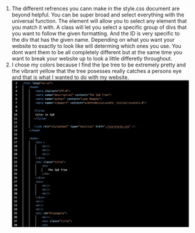 1. The different refrences you cann make in the style.css document are beyond helpful. You can be super broad and select everything with the universal function. The element will allow you to select any element that you match it with. A class will let you select a specific group of divs that you want to follow the given formatting. And the ID is very specific to the div that has the given name. Depending on what you want your website to exactly to look like will determing which ones you use. You dont want them to be all completely different but at the same time you want to break your website up to look a little differetly throughout.
2. I chose my colors because I find the Ipe tree to be extremely pretty and the vibrant yellow that the tree posesses really catches a persons eye and that is what I wanted to do with my website.
![Click here](./images/screenshot9.png)